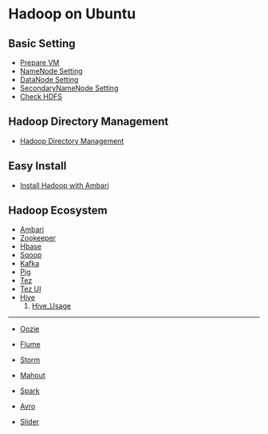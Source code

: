 # Hadoop on Ubuntu

## Basic Setting
* [Prepare VM](https://github.com/dawkiny/Hadoop/blob/master/scripts/basic_setting/vmsetting.md)   
* [NameNode Setting](https://github.com/dawkiny/Hadoop/blob/master/scripts/basic_setting/namenode_setting.md)  
* [DataNode Setting](https://github.com/dawkiny/Hadoop/blob/master/scripts/basic_setting/datanode_setting.md)  
* [SecondaryNameNode Setting](https://github.com/dawkiny/Hadoop/blob/master/scripts/basic_setting/secondarynamenode_setting.md)  
* [Check HDFS](https://github.com/dawkiny/Hadoop/blob/master/scripts/basic_setting/check_hdfs.md)  

## Hadoop Directory Management
* [Hadoop Directory Management](https://github.com/dawkiny/Hadoop/blob/master/scripts/hadoop_ecosystem/manage_dir.md)  

## Easy Install
* [Install Hadoop with Ambari]()


## Hadoop Ecosystem
* [Ambari](https://github.com/dawkiny/Hadoop/blob/master/scripts/hadoop_ecosystem/ambari.md)  
* [Zookeeper](https://github.com/dawkiny/Hadoop/blob/master/scripts/hadoop_ecosystem/zookeeper.md)  
* [Hbase](https://github.com/dawkiny/Hadoop/blob/master/scripts/hadoop_ecosystem/hbase.md)  
* [Sqoop](https://github.com/dawkiny/Hadoop/blob/master/scripts/hadoop_ecosystem/sqoop.md)  
* [Kafka](https://github.com/dawkiny/Hadoop/blob/master/scripts/hadoop_ecosystem/kafka.md)  
* [Pig](https://github.com/dawkiny/Hadoop/blob/master/scripts/hadoop_ecosystem/pig.md)  
* [Tez](https://github.com/dawkiny/Hadoop/blob/master/scripts/hadoop_ecosystem/tez.md)  
* [Tez UI](https://github.com/dawkiny/Hadoop/blob/master/scripts/hadoop_ecosystem/tez_ui.md)  
* [Hive](https://github.com/dawkiny/Hadoop/blob/master/scripts/hadoop_ecosystem/hive.md)  
  1. [Hive_Usage](https://github.com/dawkiny/Hadoop/blob/master/scripts/hadoop_ecosystem/hive_usage.md)  

---
* [Oozie](https://github.com/dawkiny/Hadoop/blob/master/scripts/hadoop_ecosystem/oozie.md)  
* [Flume](https://github.com/dawkiny/Hadoop/blob/master/scripts/hadoop_ecosystem/flume.md)  
* [Storm](https://github.com/dawkiny/Hadoop/blob/master/scripts/hadoop_ecosystem/storm.md)  
* [Mahout](https://github.com/dawkiny/Hadoop/blob/master/scripts/hadoop_ecosystem/mahout.md)  
* [Spark](https://github.com/dawkiny/Hadoop/blob/master/scripts/hadoop_ecosystem/spark.md)  


* [Avro](https://github.com/dawkiny/Hadoop/blob/master/scripts/hadoop_ecosystem/avro.md)  
* [Slider](https://github.com/dawkiny/Hadoop/blob/master/scripts/hadoop_ecosystem/slider.md) 
